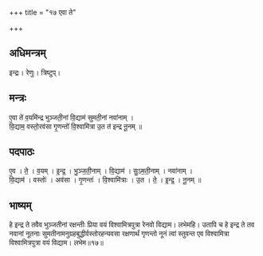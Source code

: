 +++
title = "१७ एवा ते"

+++
## अधिमन्त्रम्
इन्द्रः। रेणुः। त्रिष्टुप्।

## मन्त्रः
ए॒वा ते॑ व॒यमि॑न्द्र भुञ्जती॒नां वि॒द्याम॑ सुमती॒नां नवा॑नाम् ।  
वि॒द्याम॒ वस्तो॒रव॑सा गृ॒णन्तो॑ वि॒श्वामि॑त्रा उ॒त त॑ इन्द्र नू॒नम् ॥

## पदपाठः
ए॒व । ते॒ । व॒यम् । इ॒न्द्र॒ । भु॒ञ्ज॒ती॒नाम् । वि॒द्याम॑ । सु॒ऽम॒ती॒नाम् । नवा॑नाम् ।  
वि॒द्याम॑ । वस्तोः॑ । अव॑सा । गृ॒णन्तः॑ । वि॒श्वामि॑त्राः । उ॒त । ते॒ । इ॒न्द्र॒ । नू॒नम् ॥

## भाष्यम्
हे इन्द्र ते तवैव भुञ्जतीनां रक्षन्तीः प्रिया वयं विश्वामित्रपुत्रा रेनवो विद्याम। लभेमहि। उतापि च हे इन्द्र ते तव नवानां नूतनाः सुमतीनामनुग्रहबुद्धीर्वस्तोरहन्यवसा रक्षणार्थं गृणन्तो नूनं त्वां स्तुवन्त एव विश्वामित्रा विश्वामित्रपुत्रा वयं विद्याम। लभेम॥१७॥